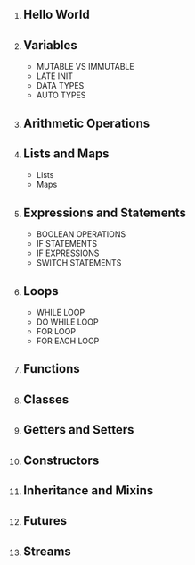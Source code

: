 <ol>
    <li>
        <h2>Hello World</h2>
    </li>
    <li>
        <h2>Variables</h2>
        <ul>
            <li>MUTABLE VS IMMUTABLE</li>
            <li>LATE INIT</li>
            <li>DATA TYPES</li>
            <li>AUTO TYPES</li>
        </ul>
    </li>
    <li>
        <h2>Arithmetic Operations</h2>
    </li>
    <li>
        <h2>Lists and Maps</h2>
        <ul>
            <li>Lists</li>
            <li>Maps</li>
        </ul>
    </li>
    <li>
        <h2>Expressions and Statements</h2>
        <ul>
            <li>BOOLEAN OPERATIONS</li>
            <li>IF STATEMENTS</li>
            <li>IF EXPRESSIONS</li>
            <li>SWITCH STATEMENTS</li>
        </ul>
    </li>
    <li>
        <h2>Loops</h2>
        <ul>
            <li>WHILE LOOP</li>
            <li>DO WHILE LOOP</li>
            <li>FOR LOOP</li>
            <li>FOR EACH LOOP</li>
        </ul>
    </li>
    <li>
        <h2>Functions</h2>
    </li>
    <li>
        <h2>Classes</h2>
    </li>
    <li>
        <h2>Getters and Setters</h2>
    </li>
    <li>
        <h2>Constructors</h2>
    </li>
    <li>
        <h2>Inheritance and Mixins</h2>
    </li>
    <li>
        <h2>Futures</h2>
    </li>
    <li>
        <h2>Streams</h2>
    </li>
</ol>